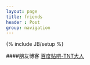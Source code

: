 ```yaml
---
layout: page
title: friends
header : Post
group: navigation
---
```

{% include JB/setup %}

####朋友博客
[百度贴吧-TNT大人](http://hackyixia.diandian.com)

